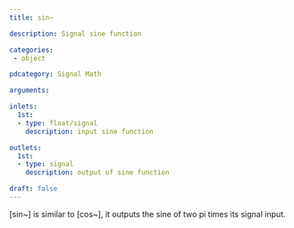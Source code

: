 ```yaml
---
title: sin~

description: Signal sine function

categories:
 - object

pdcategory: Signal Math

arguments:

inlets:
  1st:
  - type: float/signal
    description: input sine function

outlets:
  1st:
  - type: signal
    description: output of sine function

draft: false
---
```


[sin~] is similar to [cos~], it outputs the sine of two pi times its signal input.
